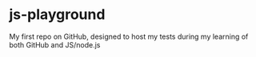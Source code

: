 # js-playground

My first repo on GitHub, designed to host my tests during my learning of both GitHub and JS/node.js
